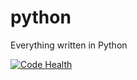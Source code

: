 # python
Everything written in Python

<a href="https://landscape.io/github/ilgor/python/master">
  <img alt="Code Health" src="https://landscape.io/github/ilgor/python/master/landscape.svg?style=plastic"/>
</a>
